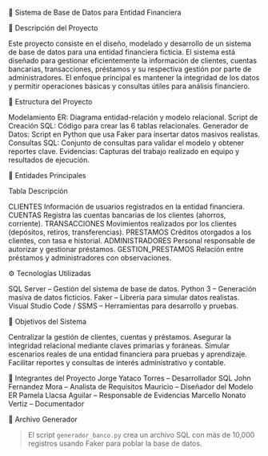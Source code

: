 🏦 Sistema de Base de Datos para Entidad Financiera

📌 Descripción del Proyecto

Este proyecto consiste en el diseño, modelado y desarrollo de un sistema de base de datos para una entidad financiera ficticia. El sistema está diseñado para gestionar eficientemente la información de clientes, cuentas bancarias, transacciones, préstamos y su respectiva gestión por parte de administradores. El enfoque principal es mantener la integridad de los datos y permitir operaciones básicas y consultas útiles para análisis financiero.

📁 Estructura del Proyecto

Modelamiento ER: Diagrama entidad-relación y modelo relacional.
Script de Creación SQL: Código para crear las 6 tablas relacionales.
Generador de Datos: Script en Python que usa Faker para insertar datos masivos realistas.
Consultas SQL: Conjunto de consultas para validar el modelo y obtener reportes clave.
Evidencias: Capturas del trabajo realizado en equipo y resultados de ejecución.

🧩 Entidades Principales

Tabla	Descripción

CLIENTES	Información de usuarios registrados en la entidad financiera.
CUENTAS	Registra las cuentas bancarias de los clientes (ahorros, corriente).
TRANSACCIONES	Movimientos realizados por los clientes (depósitos, retiros, transferencias).
PRESTAMOS	Créditos otorgados a los clientes, con tasa e historial.
ADMINISTRADORES	Personal responsable de autorizar y gestionar préstamos.
GESTION_PRESTAMOS	Relación entre préstamos y administradores con observaciones.

⚙ Tecnologías Utilizadas

SQL Server – Gestión del sistema de base de datos.
Python 3 – Generación masiva de datos ficticios.
Faker – Librería para simular datos realistas.
Visual Studio Code / SSMS – Herramientas para desarrollo y pruebas.

🚀 Objetivos del Sistema

Centralizar la gestión de clientes, cuentas y préstamos.
Asegurar la integridad relacional mediante claves primarias y foráneas.
Simular escenarios reales de una entidad financiera para pruebas y aprendizaje.
Facilitar reportes y consultas de interés administrativo y contable.

👥 Integrantes del Proyecto
Jorge Yataco Torres – Desarrollador SQL
John Fernandez Mora – Analista de Requisitos
Mauricio – Diseñador del Modelo ER
Pamela Llacsa Aguilar – Responsable de Evidencias
Marcello Nonato Vertiz – Documentador

💾 Archivo Generador
> El script `generador_banco.py` crea un archivo SQL con más de 10,000 registros usando Faker para poblar la base de datos.

